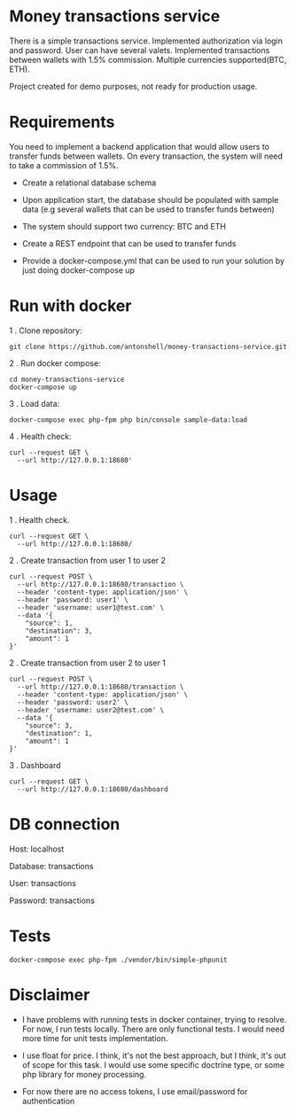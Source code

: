 # Money transactions service

There is a simple transactions service. Implemented authorization via login and password.
User can have several valets. Implemented transactions between wallets with 1.5% commission.
Multiple currencies supported(BTC, ETH).

Project created for demo purposes, not ready for production usage.

# Requirements

You need to implement a backend application that would allow users to transfer funds
between wallets. On every transaction, the system will need to take a commission of
1.5%.

- Create a relational database schema

- Upon application start, the database should be populated with sample data (e.g
several wallets that can be used to transfer funds between)

- The system should support two currency: BTC and ETH

- Create a REST endpoint that can be used to transfer funds

- Provide a docker-compose.yml that can be used to run your solution by just
doing ​docker-compose up

# Run with docker

1  . Clone repository:

```
git clone https://github.com/antonshell/money-transactions-service.git
```

2 . Run docker compose:

```
cd money-transactions-service
docker-compose up
```

3 . Load data:

```
docker-compose exec php-fpm php bin/console sample-data:load
```

4 . Health check:

```
curl --request GET \
  --url http://127.0.0.1:18680'
```

# Usage

1 . Health check.

```
curl --request GET \
  --url http://127.0.0.1:18680/
```

2 . Create transaction from user 1 to user 2

```
curl --request POST \
  --url http://127.0.0.1:18680/transaction \
  --header 'content-type: application/json' \
  --header 'password: user1' \
  --header 'username: user1@test.com' \
  --data '{
	"source": 1,
	"destination": 3,
	"amount": 1
}'
```

2 . Create transaction from user 2 to user 1

```
curl --request POST \
  --url http://127.0.0.1:18680/transaction \
  --header 'content-type: application/json' \
  --header 'password: user2' \
  --header 'username: user2@test.com' \
  --data '{
	"source": 3,
	"destination": 1,
	"amount": 1
}'
```

3 . Dashboard

```
curl --request GET \
  --url http://127.0.0.1:18680/dashboard
```

# DB connection

Host: localhost

Database: transactions

User: transactions

Password: transactions

# Tests

```
docker-compose exec php-fpm ./vendor/bin/simple-phpunit
```

# Disclaimer

- I have problems with running tests in docker container, trying to resolve.
For now, I run tests locally. There are only functional tests. I would need more time for unit tests implementation.

- I use float for price. I think, it's not the best approach, but I think, it's out of scope for this task.
I would use some specific doctrine type, or some php library for money processing.

- For now there are no access tokens, I use email/password for authentication


